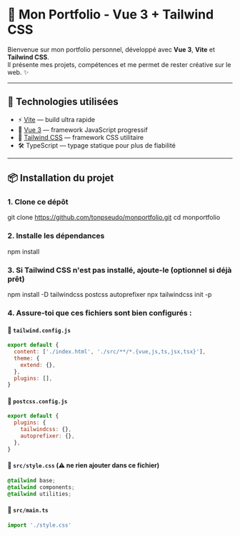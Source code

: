 # 💼 Mon Portfolio - Vue 3 + Tailwind CSS

Bienvenue sur mon portfolio personnel, développé avec **Vue 3**, **Vite** et **Tailwind CSS**.  
Il présente mes projets, compétences et me permet de rester créative sur le web. ✨

---

## 🚀 Technologies utilisées

- ⚡ [Vite](https://vitejs.dev/) — build ultra rapide
- 🧩 [Vue 3](https://vuejs.org/) — framework JavaScript progressif
- 🎨 [Tailwind CSS](https://tailwindcss.com/) — framework CSS utilitaire
- 🛠️ TypeScript — typage statique pour plus de fiabilité

---

## 📦 Installation du projet

### 1. Clone ce dépôt

git clone https://github.com/tonpseudo/monportfolio.git
cd monportfolio
### 2. Installe les dépendances
npm install

### 3. Si Tailwind CSS n'est pas installé, ajoute-le (optionnel si déjà prêt)

npm install -D tailwindcss postcss autoprefixer
npx tailwindcss init -p

### 4. Assure-toi que ces fichiers sont bien configurés :

#### 🔸 `tailwind.config.js`

```js
export default {
  content: ['./index.html', './src/**/*.{vue,js,ts,jsx,tsx}'],
  theme: {
    extend: {},
  },
  plugins: [],
}
```

#### 🔸 `postcss.config.js`

```js
export default {
  plugins: {
    tailwindcss: {},
    autoprefixer: {},
  },
}
```

#### 🔸 `src/style.css` (⚠️ ne rien ajouter dans ce fichier)

```css
@tailwind base;
@tailwind components;
@tailwind utilities;
```

#### 🔸 `src/main.ts`

```ts
import './style.css'
```








